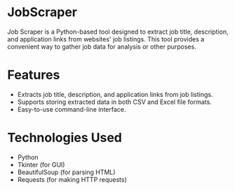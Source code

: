 # JobScraper
Job Scraper is a Python-based tool designed to extract job title, description, and application links from websites' job listings. This tool provides a convenient way to gather job data for analysis or other purposes.

# Features
* Extracts job title, description, and application links from job listings.
* Supports storing extracted data in both CSV and Excel file formats.
* Easy-to-use command-line interface.

# Technologies Used
- Python
- Tkinter (for GUI)
- BeautifulSoup (for parsing HTML)
- Requests (for making HTTP requests)
